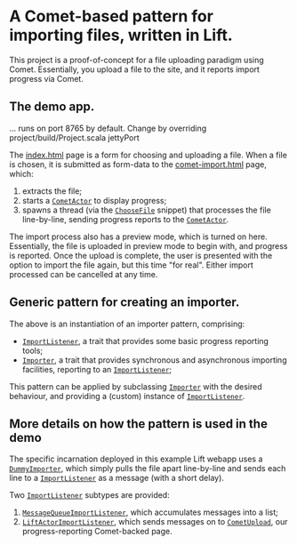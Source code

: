 # A Comet-based pattern for importing files, written in Lift.

This project is a proof-of-concept for a file uploading paradigm using Comet. Essentially, you upload a file to the site, and it reports import progress via Comet.

## The demo app.

... runs on port 8765 by default. Change by overriding project/build/Project.scala jettyPort

The [index.html][index] page is a form for choosing and uploading a file. When a file is chosen, it is submitted as form-data to the [comet-import.html][comet-import] page, which:

1. extracts the file;
2. starts a [`CometActor`][comet-actor] to display progress;
3. spawns a thread (via the [`ChooseFile`][choose-file] snippet) that processes the file line-by-line, sending progress reports to the [`CometActor`][comet-actor].

The import process also has a preview mode, which is turned on here. Essentially, the file is uploaded in preview mode to begin with, and progress is reported. Once the upload is complete, the user is presented with the option to import the file again, but this time "for real". Either import processed can be cancelled at any time.

## Generic pattern for creating an importer.

The above is an instantiation of an importer pattern, comprising:

 * [`ImportListener`][import-listener], a trait that provides some basic progress reporting tools;
 * [`Importer`][importer], a trait that provides synchronous and asynchronous importing facilities, reporting to an [`ImportListener`][import-listener];

This pattern can be applied by subclassing [`Importer`][importer] with the desired behaviour, and providing a (custom) instance of [`ImportListener`][import-listener].

## More details on how the pattern is used in the demo

The specific incarnation deployed in this example Lift webapp uses a [`DummyImporter`][dummy-importer], which simply pulls the file apart line-by-line and sends each line to a [`ImportListener`][import-listener] as a message (with a short delay). 

Two [`ImportListener`][import-listener] subtypes are provided: 

1. [`MessageQueueImportListener`][queue-listener], which accumulates messages into a list;
2. [`LiftActorImportListener`][actor-listener], which sends messages on to [`CometUpload`][comet-upload], our progress-reporting Comet-backed page.

[index]: https://github.com/junglebarry/CometImport/blob/master/src/main/webapp/index.html "index.html"
[comet-import]: https://github.com/junglebarry/CometImport/blob/master/src/main/webapp/comet-upload.html "comet-import.html"
[choose-file]: https://github.com/junglebarry/CometImport/blob/master/src/main/scala/com/untyped/cometupload/snippet/ChooseFile.scala "ChooseFile"
[importer]: https://github.com/junglebarry/CometImport/blob/master/src/main/scala/com/untyped/cometupload/csv/Importer.scala "Importer"
[import-listener]: https://github.com/junglebarry/CometImport/blob/master/src/main/scala/com/untyped/cometupload/csv/ImportListener.scala "ImportListener"
[dummy-importer]: https://github.com/junglebarry/CometImport/blob/master/src/main/scala/com/untyped/cometupload/csv/DummyImporter.scala "DummyImporter"
[queue-listener]:  https://github.com/junglebarry/CometImport/blob/master/src/main/scala/com/untyped/cometupload/csv/MessageQueueImportListener.scala "MessageQueueImportListener"
[actor-listener]:  https://github.com/junglebarry/CometImport/blob/master/src/main/scala/com/untyped/cometupload/csv/LiftActorImportListener.scala "LiftActorImportListener"
[comet-upload]: https://github.com/junglebarry/CometImport/blob/master/src/main/scala/com/untyped/cometupload/comet/CometUpload.scala "CometUpload"
[comet-actor]: http://scala-tools.org/mvnsites-snapshots/liftweb/scaladocs/net/liftweb/http/CometActor.html "CometActor"
